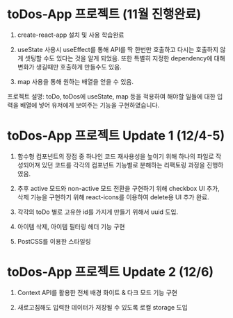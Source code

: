 # toDos-App 프로젝트 (11월 진행완료)

1. create-react-app 설치 및 사용 학습완료

2. useState 사용시 useEffect를 통해 API를 딱 한번만 호출하고 다시는 호출하지 않게 셋팅할 수도 있다는 것을 알게 되었음. 또한 특별히 지정한 dependency에 대해 변화가 생길때만 호출하게 만들수도 있음.

3. map 사용을 통해 원하는 배열을 얻을 수 있음.

프로젝트 설명: toDo, toDos에 useState, map 등을 적용하여 해야할 일들에 대한 입력을 배열에 넣어 유저에게 보여주는 기능을 구현하였습니다.

# toDos-App 프로젝트 Update 1 (12/4-5)

1. 함수형 컴포넌트의 장점 중 하나인 코드 재사용성을 높이기 위해 하나의 파일로 작성되어져 있던 코드를 각각의 컴포넌트 기능별로 분해하는 리팩토링 과정을 진행하였음.

2. 추후 active 모드와 non-active 모드 전환을 구현하기 위해 checkbox UI 추가, 삭제 기능을 구현하기 위해 react-icons를 이용하여 delete용 UI 추가 완료.

3. 각각의 toDo 별로 고유한 id를 가지게 만들기 위해서 uuid 도입.

4. 아이템 삭제, 아이템 필터링 헤더 기능 구현

5. PostCSS를 이용한 스타일링

# toDos-App 프로젝트 Update 2 (12/6)

1. Context API를 활용한 전체 배경 화이트 & 다크 모드 기능 구현

2. 새로고침해도 입력한 데이터가 저장될 수 있도록 로컬 storage 도입
